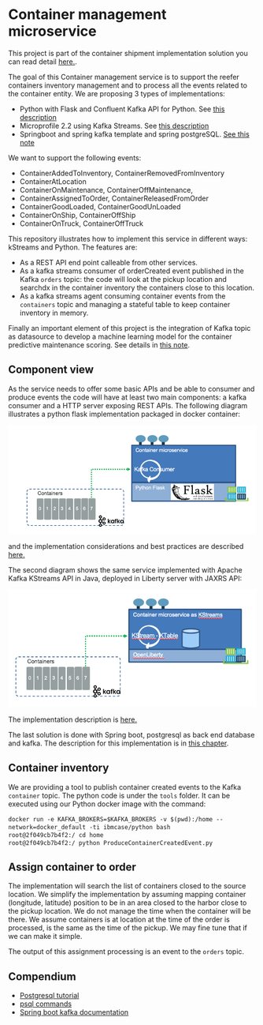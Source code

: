 # Container management microservice

This project is part of the container shipment implementation solution you can read detail [here.](https://ibm-cloud-architecture.github.io/refarch-kc/).

The goal of this Container management service is to support the reefer containers inventory management and to process all the events related to the container entity. We are proposing 3 types of implementations:

* Python with Flask and Confluent Kafka API for Python. See [this description](./flask/README.md)
* Microprofile 2.2 using Kafka Streams. See [this description](./kstreams/README.md)
* Springboot and spring kafka template and spring postgreSQL. [See this note](./springboot/README.md)


We want to support the following events:

* ContainerAddedToInventory, ContainerRemovedFromInventory
* ContainerAtLocation
* ContainerOnMaintenance, ContainerOffMaintenance, 
* ContainerAssignedToOrder, ContainerReleasedFromOrder
* ContainerGoodLoaded, ContainerGoodUnLoaded
* ContainerOnShip, ContainerOffShip
* ContainerOnTruck, ContainerOffTruck

This repository illustrates how to implement this service in different ways: kStreams and Python. The features are:

* As a REST API end point calleable from other services.
* As a kafka streams consumer of orderCreated event published in the Kafka `orders` topic: the code will look at the pickup location and searchdx in the container inventory the containers close to this location. 
* As a kafka streams agent consuming container events from the `containers` topic and managing a stateful table to keep container inventory in memory.

Finally an important element of this project is the integration of Kafka topic as datasource to develop a machine learning model for the container predictive maintenance scoring. See details in [this note](./metrics).

## Component view

As the service needs to offer some basic APIs and be able to consumer and produce events the code will have at least two main components: a kafka consumer and a HTTP server exposing REST APIs. The following diagram illustrates a python flask implementation packaged in docker container:

![](images/flask-container.png)  

and the implementation considerations and best practices are described [here.](./flask/README.md)


The second diagram shows the same service implemented with Apache Kafka KStreams API in Java, deployed in Liberty server with JAXRS API:

![](images/kstreams-container.png)  

The implementation description is [here.](./kstreams/README.md)

The last solution is done with Spring boot, postgresql as back end database and kafka. The description for this implementation is in [this chapter](./springboot/README.md).


## Container inventory

We are providing a tool to publish container created events to the Kafka `container` topic. The python code is under the `tools` folder. It can be executed using our Python docker image with the command:

```shell
docker run -e KAFKA_BROKERS=$KAFKA_BROKERS -v $(pwd):/home --network=docker_default -ti ibmcase/python bash
root@2f049cb7b4f2:/ cd home
root@2f049cb7b4f2:/ python ProduceContainerCreatedEvent.py 
```


## Assign container to order

The implementation will search the list of containers closed to the source location. We simplify the implementation by assuming mapping container (longitude, latitude) position to be in an area closed to the harbor close to the pickup location. We do not manage the time when the container will be there. We assume containers is at location at the time of the order is processed, is the same as the time of the pickup. We may fine tune that if we can make it simple.

The output of this assignment processing is an event to the `orders` topic.


## Compendium

* [Postgresql tutorial](http://postgresguide.com/sql/select.html)
* [psql commands](https://www.postgresql.org/docs/9.2/app-psql.html)
* [Spring boot kafka documentation](https://docs.spring.io/spring-kafka/reference/)